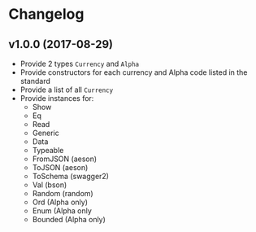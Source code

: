 # Changelog

## v1.0.0 (2017-08-29)
  
- Provide 2 types `Currency` and `Alpha`
- Provide constructors for each currency and Alpha code listed in the standard
- Provide a list of all `Currency`
- Provide instances for:
  - Show
  - Eq
  - Read
  - Generic
  - Data
  - Typeable
  - FromJSON (aeson)
  - ToJSON   (aeson)
  - ToSchema (swagger2)
  - Val      (bson)
  - Random   (random)
  - Ord (Alpha only)
  - Enum (Alpha only
  - Bounded (Alpha only)
